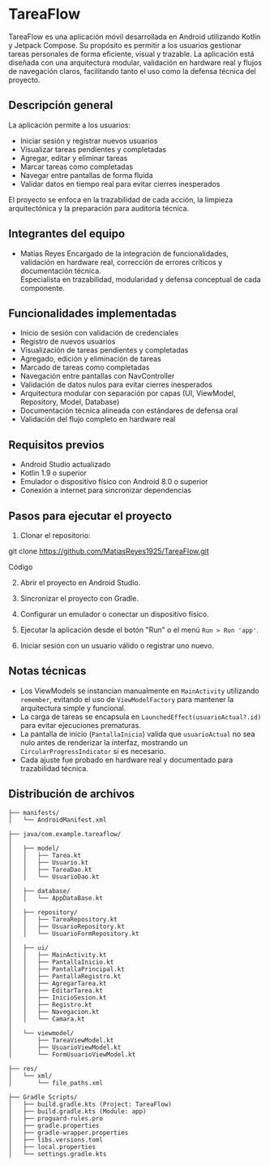 # TareaFlow

TareaFlow es una aplicación móvil desarrollada en Android utilizando Kotlin y Jetpack Compose. Su propósito es permitir a los usuarios gestionar tareas personales de forma eficiente, visual y trazable. La aplicación está diseñada con una arquitectura modular, validación en hardware real y flujos de navegación claros, facilitando tanto el uso como la defensa técnica del proyecto.

## Descripción general

La aplicación permite a los usuarios:

- Iniciar sesión y registrar nuevos usuarios
- Visualizar tareas pendientes y completadas
- Agregar, editar y eliminar tareas
- Marcar tareas como completadas
- Navegar entre pantallas de forma fluida
- Validar datos en tiempo real para evitar cierres inesperados

El proyecto se enfoca en la trazabilidad de cada acción, la limpieza arquitectónica y la preparación para auditoría técnica.

## Integrantes del equipo

- Matías Reyes 
  Encargado de la integración de funcionalidades, validación en hardware real, corrección de errores críticos y documentación técnica.  
  Especialista en trazabilidad, modularidad y defensa conceptual de cada componente.

## Funcionalidades implementadas

- Inicio de sesión con validación de credenciales
- Registro de nuevos usuarios
- Visualización de tareas pendientes y completadas
- Agregado, edición y eliminación de tareas
- Marcado de tareas como completadas
- Navegación entre pantallas con NavController
- Validación de datos nulos para evitar cierres inesperados
- Arquitectura modular con separación por capas (UI, ViewModel, Repository, Model, Database)
- Documentación técnica alineada con estándares de defensa oral
- Validación del flujo completo en hardware real

## Requisitos previos

- Android Studio actualizado
- Kotlin 1.9 o superior
- Emulador o dispositivo físico con Android 8.0 o superior
- Conexión a internet para sincronizar dependencias

## Pasos para ejecutar el proyecto

1. Clonar el repositorio:

git clone https://github.com/MatiasReyes1925/TareaFlow.git

Código

2. Abrir el proyecto en Android Studio.

3. Sincronizar el proyecto con Gradle.

4. Configurar un emulador o conectar un dispositivo físico.

5. Ejecutar la aplicación desde el botón "Run" o el menú `Run > Run 'app'`.

6. Iniciar sesión con un usuario válido o registrar uno nuevo.

## Notas técnicas

- Los ViewModels se instancian manualmente en `MainActivity` utilizando `remember`, evitando el uso de `ViewModelFactory` para mantener la arquitectura simple y funcional.
- La carga de tareas se encapsula en `LaunchedEffect(usuarioActual?.id)` para evitar ejecuciones prematuras.
- La pantalla de inicio (`PantallaInicio`) valida que `usuarioActual` no sea nulo antes de renderizar la interfaz, mostrando un `CircularProgressIndicator` si es necesario.
- Cada ajuste fue probado en hardware real y documentado para trazabilidad técnica.

## Distribución de archivos

```text
├── manifests/
│   └── AndroidManifest.xml

├── java/com.example.tareaflow/
│
│   ├── model/
│   │   ├── Tarea.kt
│   │   ├── Usuario.kt
│   │   ├── TareaDao.kt
│   │   └── UsuarioDao.kt
│
│   ├── database/
│   │   └── AppDataBase.kt
│
│   ├── repository/
│   │   ├── TareaRepository.kt
│   │   ├── UsuarioRepository.kt
│   │   └── UsuarioFormRepository.kt
│
│   ├── ui/
│   │   ├── MainActivity.kt
│   │   ├── PantallaInicio.kt
│   │   ├── PantallaPrincipal.kt
│   │   ├── PantallaRegistro.kt
│   │   ├── AgregarTarea.kt
│   │   ├── EditarTarea.kt
│   │   ├── InicioSesion.kt
│   │   ├── Registro.kt
│   │   ├── Navegacion.kt
│   │   └── Camara.kt
│
│   └── viewmodel/
│       ├── TareaViewModel.kt
│       ├── UsuarioViewModel.kt
│       └── FormUsuarioViewModel.kt

├── res/
│   └── xml/
│       └── file_paths.xml

├── Gradle Scripts/
│   ├── build.gradle.kts (Project: TareaFlow)
│   ├── build.gradle.kts (Module: app)
│   ├── proguard-rules.pro
│   ├── gradle.properties
│   ├── gradle-wrapper.properties
│   ├── libs.versions.toml
│   ├── local.properties
│   └── settings.gradle.kts
```

